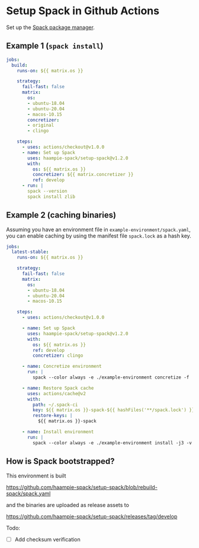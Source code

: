 # Setup Spack in Github Actions

Set up the [Spack package manager](https://github.com/spack/spack).

## Example 1 (`spack install`)

```yaml
jobs:
  build:
    runs-on: ${{ matrix.os }}

    strategy:
      fail-fast: false
      matrix:
        os:
        - ubuntu-18.04
        - ubuntu-20.04
        - macos-10.15
        concretizer:
        - original
        - clingo

    steps:
      - uses: actions/checkout@v1.0.0
      - name: Set up Spack
        uses: haampie-spack/setup-spack@v1.2.0
        with:
          os: ${{ matrix.os }}
          concretizer: ${{ matrix.concretizer }}
          ref: develop
      - run: |
        spack --version
        spack install zlib
```

## Example 2 (caching binaries)

Assuming you have an environment file in `example-environment/spack.yaml`, you
can enable caching by using the manifest file `spack.lock` as a hash key.

```yaml
jobs:
  latest-stable:
    runs-on: ${{ matrix.os }}

    strategy:
      fail-fast: false
      matrix:
        os:
        - ubuntu-18.04
        - ubuntu-20.04
        - macos-10.15

    steps:
      - uses: actions/checkout@v1.0.0

      - name: Set up Spack
        uses: haampie-spack/setup-spack@v1.2.0
        with:
          os: ${{ matrix.os }}
          ref: develop
          concretizer: clingo

      - name: Concretize environment
        run: |
          spack --color always -e ./example-environment concretize -f

      - name: Restore Spack cache
        uses: actions/cache@v2
        with:
          path: ~/.spack-ci
          key: ${{ matrix.os }}-spack-${{ hashFiles('**/spack.lock') }}
          restore-keys: |
            ${{ matrix.os }}-spack

      - name: Install environment
        run: |
          spack --color always -e ./example-environment install -j3 -v
```

## How is Spack bootstrapped?

This environment is built

https://github.com/haampie-spack/setup-spack/blob/rebuild-spack/spack.yaml

and the binaries are uploaded as release assets to

https://github.com/haampie-spack/setup-spack/releases/tag/develop

Todo:
- [ ] Add checksum verification
